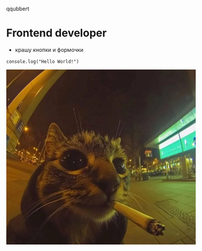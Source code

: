 qqubbert
# Frontend developer
- крашу кнопки и формочки
```
console.log("Hello World!")
```

![alt text](./coolCat.jpg)
